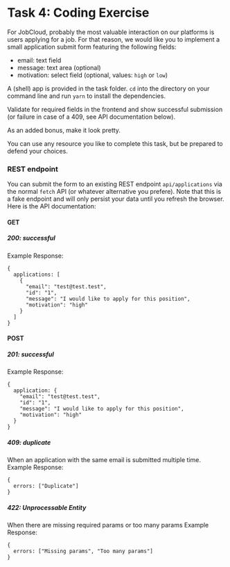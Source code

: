# Task 4: Coding Exercise
For JobCloud, probably the most valuable interaction on our platforms is users applying for a job. For that reason, we would like you to implement a small application submit form featuring the following fields:
- email: text field
- message: text area (optional)
- motivation: select field (optional, values: `high` or `low`)

A (shell) app is provided in the task folder. `cd` into the directory on your command line and run `yarn` to install the dependencies.

Validate for required fields in the frontend and show successful submission (or failure in case of a 409, see API documentation below).

As an added bonus, make it look pretty.

You can use any resource you like to complete this task, but be prepared to defend your choices.

### REST endpoint
You can submit the form to an existing REST endpoint `api/applications` via the normal `fetch` API (or whatever alternative you prefere). Note that this is a fake endpoint and will only persist your data until you refresh the browser. Here is the API documentation:
#### GET
##### 200: successful
Example Response:
````
{
  applications: [
    {
      "email": "test@test.test",
      "id": "1",
      "message": "I would like to apply for this position",
      "motivation": "high"
    }
  ]
}
````
#### POST
##### 201: successful
Example Response:
````
{
  application: {
    "email": "test@test.test",
    "id": "1",
    "message": "I would like to apply for this position",
    "motivation": "high"
  }
}
````
##### 409: duplicate
When an application with the same email is submitted multiple time.
Example Response:
````
{
  errors: ["Duplicate"]
}
````
##### 422: Unprocessable Entity
When there are missing required params or too many params
Example Response:
````
{
  errors: ["Missing params", "Too many params"]
}
````
